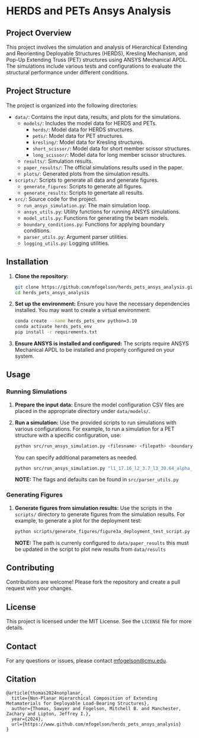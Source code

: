 # HERDS and PETs Ansys Analysis

## Project Overview

This project involves the simulation and analysis of Hierarchical Extending and Reorienting Deployable Structures (HERDS), Kresling Mechanism, and Pop-Up Extending Truss (PET) structures using ANSYS Mechanical APDL. The simulations include various tests and configurations to evaluate the structural performance under different conditions.

## Project Structure

The project is organized into the following directories:

- `data/`: Contains the input data, results, and plots for the simulations.
  - `models/`: Includes the model data for HERDS and PETs.
    - `herds/`: Model data for HERDS structures.
    - `pets/`: Model data for PET structures.
    - `kresling/`: Model data for Kresling structures.
    - `short_scissor/`: Model data for short member scissor structures.
    - `long_scissor/`: Model data for long member scissor structures.
  - `results/`: Simulation results. 
  - `paper_results/`: The official simulations results used in the paper. 
  - `plots/`: Generated plots from the simulation results.
- `scripts/`: Scripts to generate all data and generate figures.
  - `generate_figures`: Scripts to generate all figures.
  - `generate_results`: Scripts to genertate all results.
- `src/`: Source code for the project.
  - `run_ansys_simulation.py`: The main simulation loop.
  - `ansys_utils.py`: Utility functions for running ANSYS simulations.
  - `model_utils.py`: Functions for generating the beam models.
  - `boundary_conditions.py`: Functions for applying boundary conditions.
  - `parser_utils.py`: Argument parser utilities.
  - `logging_utils.py`: Logging utilities.

## Installation

1. **Clone the repository:**
    ```sh
    git clone https://github.com/mfogelson/herds_pets_ansys_analysis.git
    cd herds_pets_ansys_analysis
    ```

2. **Set up the environment:**
    Ensure you have the necessary dependencies installed. You may want to create a virtual environment:

    ```sh
   conda create --name herds_pets_env python=3.10
   conda activate herds_pets_env
   pip install -r requirements.txt
    ```

3. **Ensure ANSYS is installed and configured:**
    The scripts require ANSYS Mechanical APDL to be installed and properly configured on your system.

## Usage

### Running Simulations

1. **Prepare the input data:**
    Ensure the model configuration CSV files are placed in the appropriate directory under `data/models/`.

2. **Run a simulation:**
    Use the provided scripts to run simulations with various configurations. For example, to run a simulation for a PET structure with a specific configuration, use:

    ```sh
    python src/run_ansys_simulation.py <filesname> <filepath> <boundary_condition>
    ```

    You can specify additional parameters as needed.

    ```sh
    python src/run_ansys_simulation.py "l1_17.16_l2_3.7_l3_30.64_alpha_0.6_cross_3.0x3.0_n_cells_3.csv" "data/models/pets/deployment_test" "cant_x" --scale 5 --mech_type PET --cross_scale 0.6
    ```
    **NOTE:** The flags and defaults can be found in `src/parser_utils.py` 

### Generating Figures

1. **Generate figures from simulation results:**
    Use the scripts in the `scripts/` directory to generate figures from the simulation results. For example, to generate a plot for the deployment test:

    ```sh
    python scripts/generate_figures/figure3a_deployment_test_script.py
    ```

    **NOTE:** The path is currenly configured to `data/paper_results` this must be updated in the script to plot new results from `data/results`

## Contributing

Contributions are welcome! Please fork the repository and create a pull request with your changes.

## License

This project is licensed under the MIT License. See the `LICENSE` file for more details.

## Contact

For any questions or issues, please contact [mfogelson@cmu.edu](mailto:mfogelson@cmu.edu).

## Citation

```
@article{thomas2024nonplanar,
  title={Non-Planar Hierarchical Composition of Extending Metamaterials for Deployable Load-Bearing Structures},
  author={Thomas, Sawyer and Fogelson, Mitchell B. and Manchester, Zachary and Lipton, Jeffrey I.},
  year={2024},
  url={https://www.github.com/mfogelson/herds_pets_ansys_analysis}  
}
```